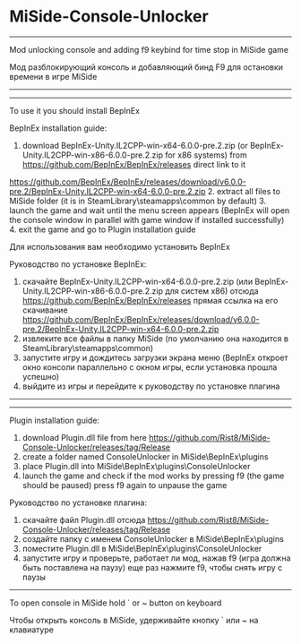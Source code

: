 # MiSide-Console-Unlocker


________________________________________________________________________________________________________________________________________________________
Mod unlocking console and adding f9 keybind for time stop in MiSide game 


Мод разблокирующий консоль и добавляющий бинд F9 для остановки времени в игре MiSide
________________________________________________________________________________________________________________________________________________________



________________________________________________________________________________________________________________________________________________________
To use it you should install BepInEx

BepInEx installation guide:
1. download BepInEx-Unity.IL2CPP-win-x64-6.0.0-pre.2.zip (or BepInEx-Unity.IL2CPP-win-x86-6.0.0-pre.2.zip for x86 systems) from https://github.com/BepInEx/BepInEx/releases
direct link to it
 
https://github.com/BepInEx/BepInEx/releases/download/v6.0.0-pre.2/BepInEx-Unity.IL2CPP-win-x64-6.0.0-pre.2.zip
2. extract all files to MiSide folder (it is in SteamLibrary\steamapps\common by default)
3. launch the game and wait until the menu screen appears (BepInEx will open the console window in parallel with game window if installed successfully)
4. exit the game and go to Plugin installation guide


Для использования вам необходимо установить BepInEx

Руководство по установке BepInEx:
1. скачайте BepInEx-Unity.IL2CPP-win-x64-6.0.0-pre.2.zip (или BepInEx-Unity.IL2CPP-win-x86-6.0.0-pre.2.zip для систем x86) отсюда https://github.com/BepInEx/BepInEx/releases
прямая ссылка на его скачивание
 https://github.com/BepInEx/BepInEx/releases/download/v6.0.0-pre.2/BepInEx-Unity.IL2CPP-win-x64-6.0.0-pre.2.zip
2. извлеките все файлы в папку MiSide (по умолчанию она находится в SteamLibrary\steamapps\common)
3. запустите игру и дождитесь загрузки экрана меню (BepInEx откроет окно консоли параллельно с окном игры, если установка прошла успешно)
4. выйдите из игры и перейдите к руководству по установке плагина
________________________________________________________________________________________________________________________________________________________



________________________________________________________________________________________________________________________________________________________
Plugin installation guide:

1. download Plugin.dll file from here https://github.com/Rist8/MiSide-Console-Unlocker/releases/tag/Release
2. create a folder named ConsoleUnlocker in MiSide\BepInEx\plugins
3. place Plugin.dll into MiSide\BepInEx\plugins\ConsoleUnlocker
4. launch the game and check if the mod works by pressing f9 (the game should be paused) press f9 again to unpause the game


Руководство по установке плагина:

1. скачайте файл Plugin.dll отсюда https://github.com/Rist8/MiSide-Console-Unlocker/releases/tag/Release
2. создайте папку с именем ConsoleUnlocker в MiSide\BepInEx\plugins
3. поместите Plugin.dll в MiSide\BepInEx\plugins\ConsoleUnlocker
4. запустите игру и проверьте, работает ли мод, нажав f9 (игра должна быть поставлена ​​на паузу) еще раз нажмите f9, чтобы снять игру с паузы
________________________________________________________________________________________________________________________________________________________



To open console in MiSide hold ` or ~ button on keyboard


Чтобы открыть консоль в MiSide, удерживайте кнопку ` или ~ на клавиатуре
